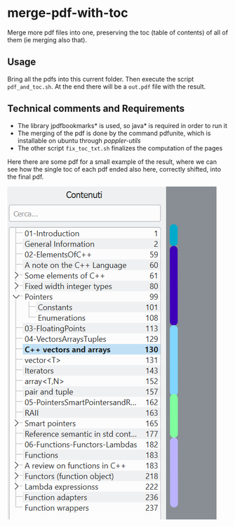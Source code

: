 # merge-pdf-with-toc
Merge more pdf files into one, preserving the toc (table of contents) of all of them (ie merging also that).

## Usage
Bring all the pdfs into this current folder. Then execute the script `pdf_and_toc.sh`. At the end there will be a `out.pdf` file with the result.

## Technical comments and Requirements
- The library jpdfbookmarks* is used, so java* is required in order to run it
- The merging of the pdf is done by the command pdfunite, which is installable on ubuntu through *poppler-utils*
- The other script `fix_toc_txt.sh` finalizes the computation of the pages 

Here there are some pdf for a small example of the result, where we can see how the single toc of each pdf ended also here, correctly shifted, into the final pdf.

![example of the result](./example.png)
